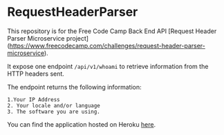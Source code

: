 # RequestHeaderParser

This repository is for the Free Code Camp Back End API [Request Header Parser Microservice project]
(https://www.freecodecamp.com/challenges/request-header-parser-microservice).

It expose one endpoint ```/api/v1/whoami``` to retrieve information from the HTTP headers sent.

The endpoint returns the following information:

    1.Your IP Address
    2. Your locale and/or language
    3. The software you are using.
    

You can find the application hosted on Heroku [here](https://bexis-request-header-parser.herokuapp.com/).